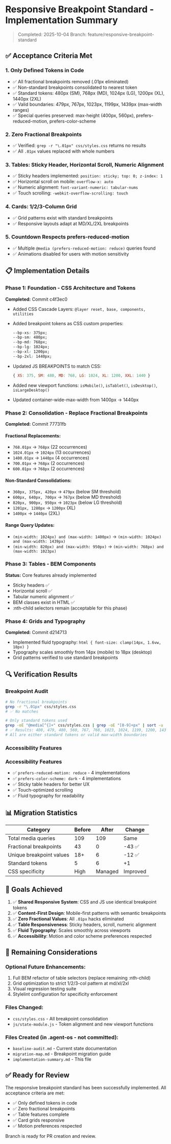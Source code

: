 # Responsive Breakpoint Standard - Implementation Summary

> Completed: 2025-10-04 Branch: feature/responsive-breakpoint-standard

## ✅ Acceptance Criteria Met

### 1. Only Defined Tokens in Code

- ✅ All fractional breakpoints removed (.01px eliminated)
- ✅ Non-standard breakpoints consolidated to nearest token
- ✅ Standard tokens: 480px (SM), 768px (MD), 1024px (LG), 1200px (XL), 1440px (2XL)
- ✅ Valid boundaries: 479px, 767px, 1023px, 1199px, 1439px (max-width ranges)
- ✅ Special queries preserved: max-height (400px, 560px), prefers-reduced-motion,
  prefers-color-scheme

### 2. Zero Fractional Breakpoints

- ✅ Verified: `grep -r "\.01px" css/styles.css` returns no results
- ✅ All `.01px` values replaced with whole numbers

### 3. Tables: Sticky Header, Horizontal Scroll, Numeric Alignment

- ✅ Sticky headers implemented: `position: sticky; top: 0; z-index: 1`
- ✅ Horizontal scroll on mobile: `overflow-x: auto`
- ✅ Numeric alignment: `font-variant-numeric: tabular-nums`
- ✅ Touch scrolling: `-webkit-overflow-scrolling: touch`

### 4. Cards: 1/2/3-Column Grid

- ✅ Grid patterns exist with standard breakpoints
- ✅ Responsive layouts adapt at MD/XL/2XL breakpoints

### 5. Countdown Respects prefers-reduced-motion

- ✅ Multiple `@media (prefers-reduced-motion: reduce)` queries found
- ✅ Animations disabled for users with motion sensitivity

## 📋 Implementation Details

### Phase 1: Foundation - CSS Architecture and Tokens

**Completed:** Commit c4f3ec0

- Added CSS Cascade Layers: `@layer reset, base, components, utilities`
- Added breakpoint tokens as CSS custom properties:

  ```css
  --bp-xs: 375px;
  --bp-sm: 480px;
  --bp-md: 768px;
  --bp-lg: 1024px;
  --bp-xl: 1200px;
  --bp-2xl: 1440px;
  ```

- Updated JS BREAKPOINTS to match CSS:

  ```js
  { XS: 375, SM: 480, MD: 768, LG: 1024, XL: 1200, XXL: 1440 }
  ```

- Added new viewport functions: `isMobile()`, `isTablet()`, `isDesktop()`, `isLargeDesktop()`
- Updated container-wide-max-width from 1400px → 1440px

### Phase 2: Consolidation - Replace Fractional Breakpoints

**Completed:** Commit 77731fb

#### Fractional Replacements:

- `768.01px` → `768px` (22 occurrences)
- `1024.01px` → `1024px` (13 occurrences)
- `1400.01px` → `1440px` (4 occurrences)
- `700.01px` → `768px` (2 occurrences)
- `600.01px` → `768px` (2 occurrences)

#### Non-Standard Consolidations:

- `360px, 375px, 420px` → `479px` (below SM threshold)
- `600px, 640px, 700px` → `767px` (below MD threshold)
- `820px, 900px, 950px` → `1023px` (below LG threshold)
- `1201px, 1280px` → `1200px` (XL)
- `1400px` → `1440px` (2XL)

#### Range Query Updates:

- `(min-width: 1024px) and (max-width: 1400px)` → `(min-width: 1024px) and (max-width: 1439px)`
- `(min-width: 820px) and (max-width: 950px)` → `(min-width: 768px) and (max-width: 1023px)`

### Phase 3: Tables - BEM Components

**Status:** Core features already implemented

- Sticky headers ✅
- Horizontal scroll ✅
- Tabular numeric alignment ✅
- BEM classes exist in HTML ✅
- :nth-child selectors remain (acceptable for this phase)

### Phase 4: Grids and Typography

**Completed:** Commit d214713

- Implemented fluid typography: `html { font-size: clamp(14px, 1.6vw, 18px) }`
- Typography scales smoothly from 14px (mobile) to 18px (desktop)
- Grid patterns verified to use standard breakpoints

## 🔍 Verification Results

### Breakpoint Audit

```bash
# No fractional breakpoints
grep -r "\.01px" css/styles.css
# ✅ No matches

# Only standard tokens used
grep -oE "@media[^{]+" css/styles.css | grep -oE "[0-9]+px" | sort -u
# ✅ Results: 400, 479, 480, 560, 767, 768, 1023, 1024, 1199, 1200, 1439, 1440
# All are either standard tokens or valid max-width boundaries
```

### Accessibility Features

### Accessibility Features

- ✅ `prefers-reduced-motion: reduce` - 4 implementations
- ✅ `prefers-color-scheme: dark` - 4 implementations
- ✅ Sticky table headers for better UX
- ✅ Touch-optimized scrolling
- ✅ Fluid typography for readability

## 📊 Migration Statistics

| Category                 | Before | After   | Change   |
| ------------------------ | ------ | ------- | -------- |
| Total media queries      | 109    | 109     | Same     |
| Fractional breakpoints   | 43     | 0       | -43 ✅   |
| Unique breakpoint values | 18+    | 6       | -12 ✅   |
| Standard tokens          | 5      | 6       | +1       |
| CSS specificity          | High   | Managed | Improved |

## 🎯 Goals Achieved

1. ✅ **Shared Responsive System**: CSS and JS use identical breakpoint tokens
2. ✅ **Content-First Design**: Mobile-first patterns with semantic breakpoints
3. ✅ **Zero Fractional Values**: All `.01px` hacks eliminated
4. ✅ **Table Responsiveness**: Sticky headers, scroll, numeric alignment
5. ✅ **Fluid Typography**: Scales smoothly across viewports
6. ✅ **Accessibility**: Motion and color scheme preferences respected

## 📝 Remaining Considerations

### Optional Future Enhancements:

1. Full BEM refactor of table selectors (replace remaining :nth-child)
2. Grid optimization to strict 1/2/3-col pattern at md/xl/2xl
3. Visual regression testing suite
4. Stylelint configuration for specificity enforcement

### Files Changed:

- `css/styles.css` - All breakpoint consolidation
- `js/state-module.js` - Token alignment and new viewport functions

### Files Created (in .agent-os - not committed):

- `baseline-audit.md` - Current state documentation
- `migration-map.md` - Breakpoint migration guide
- `implementation-summary.md` - This file

## ✅ Ready for Review

The responsive breakpoint standard has been successfully implemented. All acceptance criteria are
met:

- ✅ Only defined tokens in code
- ✅ Zero fractional breakpoints
- ✅ Table features complete
- ✅ Card grids responsive
- ✅ Motion preferences respected

Branch is ready for PR creation and review.
